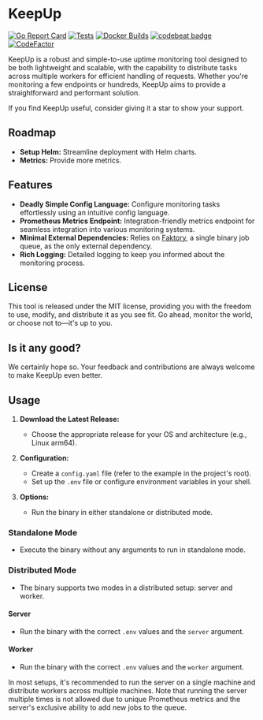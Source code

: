 # KeepUp

[![Go Report Card](https://goreportcard.com/badge/github.com/semnell/KeepUp)](https://goreportcard.com/report/github.com/semnell/KeepUp)
[![Tests](https://github.com/semnell/KeepUp/actions/workflows/go-test.yml/badge.svg)](https://github.com/semnell/KeepUp/actions/workflows/go-test.yml)
[![Docker Builds](https://github.com/semnell/KeepUp/actions/workflows/docker-image.yml/badge.svg)](https://github.com/semnell/KeepUp/actions/workflows/docker-image.yml)
[![codebeat badge](https://codebeat.co/badges/2d1784dc-7b42-4c49-9082-7d96a034b2e2)](https://codebeat.co/projects/github-com-semnell-keepup-main)
[![CodeFactor](https://www.codefactor.io/repository/github/semnell/keepup/badge/main)](https://www.codefactor.io/repository/github/semnell/keepup/overview/main)

KeepUp is a robust and simple-to-use uptime monitoring tool designed to be both lightweight and scalable, with the capability to distribute tasks across multiple workers for efficient handling of requests. Whether you're monitoring a few endpoints or hundreds, KeepUp aims to provide a straightforward and performant solution.

If you find KeepUp useful, consider giving it a star to show your support.

## Roadmap

- **Setup Helm:** Streamline deployment with Helm charts.
- **Metrics:** Provide more metrics.

## Features

- **Deadly Simple Config Language:** Configure monitoring tasks effortlessly using an intuitive config language.
- **Prometheus Metrics Endpoint:** Integration-friendly metrics endpoint for seamless integration into various monitoring systems.
- **Minimal External Dependencies:** Relies on [Faktory](https://github.com/contribsys/faktory), a single binary job queue, as the only external dependency.
- **Rich Logging:** Detailed logging to keep you informed about the monitoring process.

## License

This tool is released under the MIT license, providing you with the freedom to use, modify, and distribute it as you see fit. Go ahead, monitor the world, or choose not to—it's up to you.

## Is it any good?

We certainly hope so. Your feedback and contributions are always welcome to make KeepUp even better.

## Usage

1. **Download the Latest Release:**

   - Choose the appropriate release for your OS and architecture (e.g., Linux arm64).

2. **Configuration:**

   - Create a `config.yaml` file (refer to the example in the project's root).
   - Set up the `.env` file or configure environment variables in your shell.

3. **Options:**
   - Run the binary in either standalone or distributed mode.

### Standalone Mode

- Execute the binary without any arguments to run in standalone mode.

### Distributed Mode

- The binary supports two modes in a distributed setup: server and worker.

#### Server

- Run the binary with the correct `.env` values and the `server` argument.

#### Worker

- Run the binary with the correct `.env` values and the `worker` argument.

In most setups, it's recommended to run the server on a single machine and distribute workers across multiple machines. Note that running the server multiple times is not allowed due to unique Prometheus metrics and the server's exclusive ability to add new jobs to the queue.
